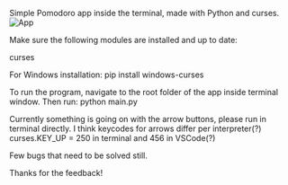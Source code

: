 Simple Pomodoro app inside the terminal, made with Python and curses.
![App](https://i.imgur.com/CqrMJkZ.png)

Make sure the following modules are installed and up to date:

curses

For Windows installation: pip install windows-curses

To run the program, navigate to the root folder of the app inside terminal window.
Then run: python main.py


Currently something is going on with the arrow buttons, please run in terminal directly.
I think keycodes for arrows differ per interpreter(?) curses.KEY_UP = 250 in terminal and 456 in VSCode(?)

Few bugs that need to be solved still.

Thanks for the feedback!
